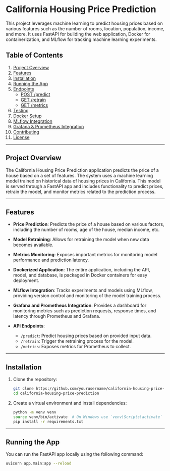 # California Housing Price Prediction

This project leverages machine learning to predict housing prices based on various features such as the number of rooms, location, population, income, and more. It uses FastAPI for building the web application, Docker for containerization, and MLflow for tracking machine learning experiments.

## Table of Contents
1. [Project Overview](#project-overview)
2. [Features](#features)
3. [Installation](#installation)
4. [Running the App](#running-the-app)
5. [Endpoints](#endpoints)
   - [POST /predict](#post-predict)
   - [GET /retrain](#get-retrain)
   - [GET /metrics](#get-metrics)
6. [Testing](#testing)
7. [Docker Setup](#docker-setup)
8. [MLflow Integration](#mlflow-integration)
9. [Grafana & Prometheus Integration](#grafana--prometheus-integration)
10. [Contributing](#contributing)
11. [License](#license)

---

## Project Overview

The California Housing Price Prediction application predicts the price of a house based on a set of features. The system uses a machine learning model trained on historical data of housing prices in California. This model is served through a FastAPI app and includes functionality to predict prices, retrain the model, and monitor metrics related to the prediction process.

---

## Features

- **Price Prediction**: Predicts the price of a house based on various factors, including the number of rooms, age of the house, median income, etc.
  
- **Model Retraining**: Allows for retraining the model when new data becomes available.

- **Metrics Monitoring**: Exposes important metrics for monitoring model performance and prediction latency.

- **Dockerized Application**: The entire application, including the API, model, and database, is packaged in Docker containers for easy deployment.

- **MLflow Integration**: Tracks experiments and models using MLflow, providing version control and monitoring of the model training process.

- **Grafana and Prometheus Integration**: Provides a dashboard for monitoring metrics such as prediction requests, response times, and latency through Prometheus and Grafana.

- **API Endpoints**:
  - `/predict`: Predict housing prices based on provided input data.
  - `/retrain`: Trigger the retraining process for the model.
  - `/metrics`: Exposes metrics for Prometheus to collect.

---

## Installation

1. Clone the repository:
    ```bash
    git clone https://github.com/yourusername/california-housing-price-prediction.git
    cd california-housing-price-prediction
    ```

2. Create a virtual environment and install dependencies:
    ```bash
    python -m venv venv
    source venv/bin/activate  # On Windows use `venv\Scripts\activate`
    pip install -r requirements.txt
    ```

---

## Running the App

You can run the FastAPI app locally using the following command:

```bash
uvicorn app.main:app --reload
